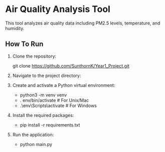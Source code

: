 # Air Quality Analysis Tool

This tool analyzes air quality data including PM2.5 levels, temperature, and humidity.

## How To Run

1. Clone the repository:
   
    git clone https://github.com/SunthornK/Year1_Project.git

2. Navigate to the project directory:
3. Create and activate a Python virtual environment:
   - python3 -m venv venv
   - . env/bin/activate # For Unix/Mac
   - .\env\Scripts\activate # For Windows
4. Install the required packages:
   -  pip install -r requirements.txt
5. Run the application:
   - python main.py
